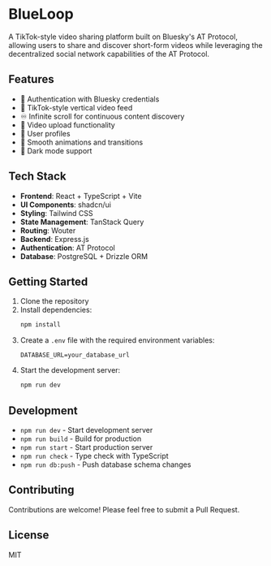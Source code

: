 # BlueLoop

A TikTok-style video sharing platform built on Bluesky's AT Protocol, allowing users to share and discover short-form videos while leveraging the decentralized social network capabilities of the AT Protocol.

## Features

- 🔐 Authentication with Bluesky credentials
- 📱 TikTok-style vertical video feed
- ♾️ Infinite scroll for continuous content discovery
- 🎥 Video upload functionality
- 👤 User profiles
- 💫 Smooth animations and transitions
- 🌙 Dark mode support

## Tech Stack

- **Frontend**: React + TypeScript + Vite
- **UI Components**: shadcn/ui
- **Styling**: Tailwind CSS
- **State Management**: TanStack Query
- **Routing**: Wouter
- **Backend**: Express.js
- **Authentication**: AT Protocol
- **Database**: PostgreSQL + Drizzle ORM

## Getting Started

1. Clone the repository
2. Install dependencies:
   ```bash
   npm install
   ```
3. Create a `.env` file with the required environment variables:
   ```
   DATABASE_URL=your_database_url
   ```
4. Start the development server:
   ```bash
   npm run dev
   ```

## Development

- `npm run dev` - Start development server
- `npm run build` - Build for production
- `npm run start` - Start production server
- `npm run check` - Type check with TypeScript
- `npm run db:push` - Push database schema changes

## Contributing

Contributions are welcome! Please feel free to submit a Pull Request.

## License

MIT